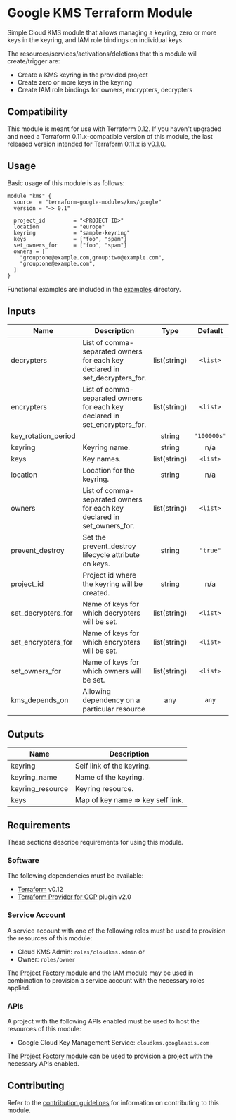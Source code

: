 # Google KMS Terraform Module

Simple Cloud KMS module that allows managing a keyring, zero or more keys in the keyring, and IAM role bindings on individual keys.

The resources/services/activations/deletions that this module will create/trigger are:

- Create a KMS keyring in the provided project
- Create zero or more keys in the keyring
- Create IAM role bindings for owners, encrypters, decrypters

## Compatibility

This module is meant for use with Terraform 0.12. If you haven't upgraded and need a Terraform 0.11.x-compatible
version of this module, the last released version intended for Terraform 0.11.x
is [v0.1.0](https://registry.terraform.io/modules/terraform-google-modules/kms/google/0.1.0).

## Usage

Basic usage of this module is as follows:

```hcl
module "kms" {
  source  = "terraform-google-modules/kms/google"
  version = "~> 0.1"

  project_id         = "<PROJECT ID>"
  location           = "europe"
  keyring            = "sample-keyring"
  keys               = ["foo", "spam"]
  set_owners_for     = ["foo", "spam"]
  owners = [
    "group:one@example.com,group:two@example.com",
    "group:one@example.com",
  ]
}
```

Functional examples are included in the
[examples](./examples/) directory.

<!-- BEGINNING OF PRE-COMMIT-TERRAFORM DOCS HOOK -->
## Inputs

| Name | Description | Type | Default | Required |
|------|-------------|:----:|:-----:|:-----:|
| decrypters | List of comma-separated owners for each key declared in set\_decrypters\_for. | list(string) | `<list>` | no |
| encrypters | List of comma-separated owners for each key declared in set\_encrypters\_for. | list(string) | `<list>` | no |
| key\_rotation\_period |  | string | `"100000s"` | no |
| keyring | Keyring name. | string | n/a | yes |
| keys | Key names. | list(string) | `<list>` | no |
| location | Location for the keyring. | string | n/a | yes |
| owners | List of comma-separated owners for each key declared in set\_owners\_for. | list(string) | `<list>` | no |
| prevent\_destroy | Set the prevent\_destroy lifecycle attribute on keys. | string | `"true"` | no |
| project\_id | Project id where the keyring will be created. | string | n/a | yes |
| set\_decrypters\_for | Name of keys for which decrypters will be set. | list(string) | `<list>` | no |
| set\_encrypters\_for | Name of keys for which encrypters will be set. | list(string) | `<list>` | no |
| set\_owners\_for | Name of keys for which owners will be set. | list(string) | `<list>` | no |
| kms\_depends\_on | Allowing dependency on a particular resource | any | `any` | no |

## Outputs

| Name | Description |
|------|-------------|
| keyring | Self link of the keyring. |
| keyring\_name | Name of the keyring. |
| keyring\_resource | Keyring resource. |
| keys | Map of key name => key self link. |

<!-- END OF PRE-COMMIT-TERRAFORM DOCS HOOK -->

## Requirements

These sections describe requirements for using this module.

### Software

The following dependencies must be available:

- [Terraform][terraform] v0.12
- [Terraform Provider for GCP][terraform-provider-gcp] plugin v2.0

### Service Account

A service account with one of the following roles must be used to provision
the resources of this module:

- Cloud KMS Admin: `roles/cloudkms.admin` or
- Owner: `roles/owner`

The [Project Factory module][project-factory-module] and the
[IAM module][iam-module] may be used in combination to provision a
service account with the necessary roles applied.

### APIs

A project with the following APIs enabled must be used to host the
resources of this module:

- Google Cloud Key Management Service: `cloudkms.googleapis.com`

The [Project Factory module][project-factory-module] can be used to
provision a project with the necessary APIs enabled.

## Contributing

Refer to the [contribution guidelines](./CONTRIBUTING.md) for
information on contributing to this module.

[iam-module]: https://registry.terraform.io/modules/terraform-google-modules/iam/google
[project-factory-module]: https://registry.terraform.io/modules/terraform-google-modules/project-factory/google
[terraform-provider-gcp]: https://www.terraform.io/docs/providers/google/index.html
[terraform]: https://www.terraform.io/downloads.html
